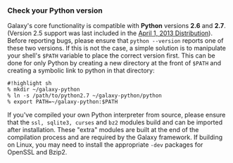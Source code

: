 ### Check your Python version

Galaxy's core functionality is compatible with **Python** versions **2.6** and **2.7**. (Version 2.5 support was last included in the [April 1, 2013 Distribution](/DevNewsBriefs/2013_04_01/#python_25_support_ending_soon)). Before reporting bugs, please ensure that `python --version` reports one of these two versions. If this is not the case, a simple solution is to manipulate your shell's `$PATH` variable to place the correct version first. This can be done for only Python by creating a new directory at the front of `$PATH` and creating a symbolic link to python in that directory: 

```
#!highlight sh
% mkdir ~/galaxy-python
% ln -s /path/to/python2.7 ~/galaxy-python/python
% export PATH=~/galaxy-python:$PATH
```


If you've compiled your own Python interpreter from source, please ensure that the `ssl, sqlite3, curses` and `bz2` modules build and can be imported after installation.  These "extra" modules are built at the end of the compilation process and are required by the Galaxy framework.  If building on Linux, you may need to install the appropriate `-dev` packages for OpenSSL and Bzip2.
